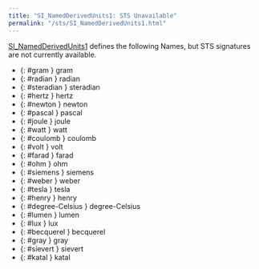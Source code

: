 ```yaml
---
title: "SI_NamedDerivedUnits1: STS Unavailable"
permalink: "/sts/SI_NamedDerivedUnits1.html"
---
```






[SI_NamedDerivedUnits1](/cd/SI_NamedDerivedUnits1)
defines the following Names, but STS signatures are not currently available.


 *  {: #gram } gram
 *  {: #radian } radian
 *  {: #steradian } steradian
 *  {: #hertz } hertz
 *  {: #newton } newton
 *  {: #pascal } pascal
 *  {: #joule } joule
 *  {: #watt } watt
 *  {: #coulomb } coulomb
 *  {: #volt } volt
 *  {: #farad } farad
 *  {: #ohm } ohm
 *  {: #siemens } siemens
 *  {: #weber } weber
 *  {: #tesla } tesla
 *  {: #henry } henry
 *  {: #degree-Celsius } degree-Celsius
 *  {: #lumen } lumen
 *  {: #lux } lux
 *  {: #becquerel } becquerel
 *  {: #gray } gray
 *  {: #sievert } sievert
 *  {: #katal } katal